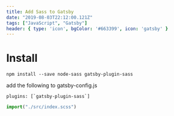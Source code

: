 ```yaml
---
title: Add Sass to Gatsby
date: "2019-08-03T22:12:00.121Z"
tags: ["JavaScript", "Gatsby"]
header: { type: 'icon', bgColor: '#663399', icon: 'gatsby' }
---
```


# Install
```
npm install --save node-sass gatsby-plugin-sass
```

add the following to gatsby-config.js
```
plugins: [`gatsby-plugin-sass`]
```

```javascript
import("./src/index.scss")
```
